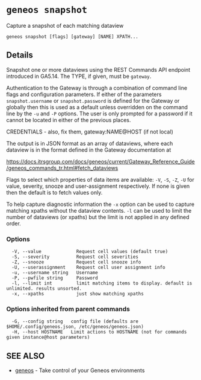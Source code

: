# `geneos snapshot`

Capture a snapshot of each matching dataview

```text
geneos snapshot [flags] [gateway] [NAME] XPATH...
```

## Details

Snapshot one or more dataviews using the REST Commands API endpoint
introduced in GA5.14. The TYPE, if given, must be `gateway`.

Authentication to the Gateway is through a combination of command line
flags and configuration parameters. If either of the parameters
`snapshot.username` or `snapshot.password` is defined for the Gateway or
globally then this is used as a default unless overridden on the command
line by the `-u` and `-P` options. The user is only prompted for a
password if it cannot be located in either of the previous places.

CREDENTIALS - also, fix them, gateway:NAME@HOST (if not local)

The output is in JSON format as an array of dataviews, where each
dataview is in the format defined in the Gateway documentation at

<https://docs.itrsgroup.com/docs/geneos/current/Gateway_Reference_Guide/geneos_commands_tr.html#fetch_dataviews>

Flags to select which properties of data items are available: `-V`,
`-S`, `-Z`, `-U` for value, severity, snooze and user-assignment
respectively. If none is given then the default is to fetch values only.

To help capture diagnostic information the `-x` option can be used to
capture matching xpaths without the dataview contents. `-l` can be used
to limit the number of dataviews (or xpaths) but the limit is not
applied in any defined order.

### Options

```text
  -V, --value             Request cell values (default true)
  -S, --severity          Request cell severities
  -Z, --snooze            Request cell snooze info
  -U, --userassignment    Request cell user assignment info
  -u, --username string   Username
  -P, --pwfile string     Password
  -l, --limit int         limit matching items to display. default is unlimited. results unsorted.
  -x, --xpaths            just show matching xpaths
```

### Options inherited from parent commands

```text
  -G, --config string   config file (defaults are $HOME/.config/geneos.json, /etc/geneos/geneos.json)
  -H, --host HOSTNAME   Limit actions to HOSTNAME (not for commands given instance@host parameters)
```

## SEE ALSO

* [geneos](geneos.md)	 - Take control of your Geneos environments
